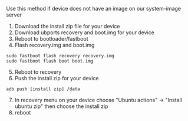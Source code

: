 Use this method if device does not have an image on our system-image server

1. Download the install zip file for your device
2. Download ubports recovery and boot.img for your device
3. Reboot to bootloader/fastboot
4. Flash recovery.img and boot.img
```
sudo fastboot flash recovery recovery.img
sudo fastboot flash boot boot.img
```
5. Reboot to recovery
6. Push the install zip for your device
```
adb push [install zip] /data
```
7. In recovery menu on your device choose "Ubuntu actions" -> "Install ubuntu zip" then choose the install zip
8. reboot
